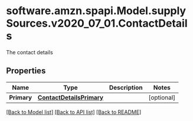 # software.amzn.spapi.Model.supplySources.v2020_07_01.ContactDetails
The contact details

## Properties

Name | Type | Description | Notes
------------ | ------------- | ------------- | -------------
**Primary** | [**ContactDetailsPrimary**](ContactDetailsPrimary.md) |  | [optional] 

[[Back to Model list]](../README.md#documentation-for-models) [[Back to API list]](../README.md#documentation-for-api-endpoints) [[Back to README]](../README.md)


